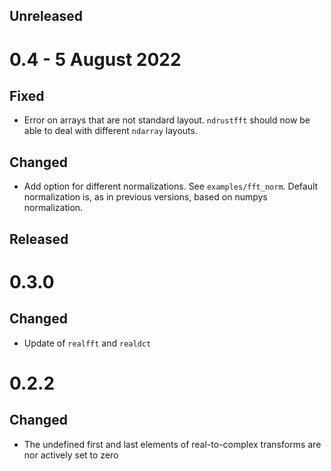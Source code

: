Unreleased
-----------

0.4 - 5 August 2022
===================

Fixed
-----
- Error on arrays that are not standard layout. `ndrustfft` should now be able to deal with different `ndarray` layouts.

Changed
-------
- Add option for different normalizations. See `examples/fft_norm`. Default normalization is, as in previous versions, based on numpys normalization.


Released
--------

0.3.0
=====

Changed
-------
- Update of `realfft` and `realdct`

0.2.2
=====

Changed
-------
- The undefined first and last elements of real-to-complex transforms are nor actively set to zero

